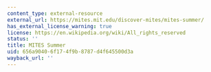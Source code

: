 ```yaml
---
content_type: external-resource
external_url: https://mites.mit.edu/discover-mites/mites-summer/
has_external_license_warning: true
license: https://en.wikipedia.org/wiki/All_rights_reserved
status: ''
title: MITES Summer
uid: 656a9040-6f17-4f9b-8787-d4f645500d3a
wayback_url: ''
---
```

